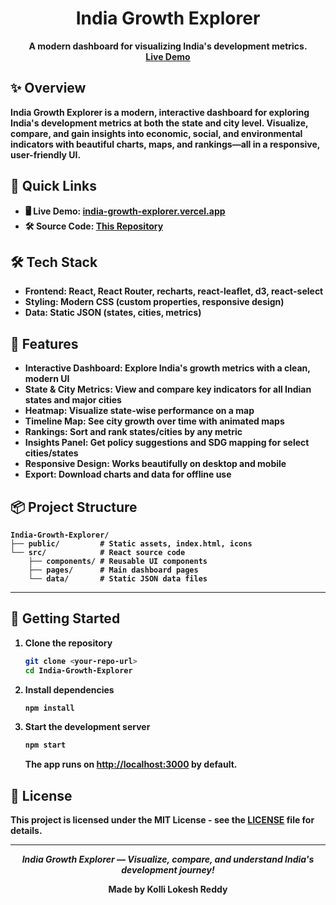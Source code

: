 <h1 align="center">
  <b>India Growth Explorer<b>
</h1>
<p align="center">
  <b>A modern dashboard for visualizing India's development metrics.</b><br>
  <a href="https://india-growth-explorer.vercel.app/">Live Demo</a>
</p>

## ✨ Overview

**India Growth Explorer** is a modern, interactive dashboard for exploring India's development metrics at both the state and city level. Visualize, compare, and gain insights into economic, social, and environmental indicators with beautiful charts, maps, and rankings—all in a responsive, user-friendly UI.

## 🚀 Quick Links

- 🖥️ <b>Live Demo:</b> [india-growth-explorer.vercel.app](https://india-growth-explorer.vercel.app/)
- 🛠️ <b>Source Code:</b> [This Repository](#)

## 🛠️ Tech Stack

- **Frontend:** React, React Router, recharts, react-leaflet, d3, react-select
- **Styling:** Modern CSS (custom properties, responsive design)
- **Data:** Static JSON (states, cities, metrics)

## 🚀 Features

- **Interactive Dashboard:** Explore India's growth metrics with a clean, modern UI
- **State & City Metrics:** View and compare key indicators for all Indian states and major cities
- **Heatmap:** Visualize state-wise performance on a map
- **Timeline Map:** See city growth over time with animated maps
- **Rankings:** Sort and rank states/cities by any metric
- **Insights Panel:** Get policy suggestions and SDG mapping for select cities/states
- **Responsive Design:** Works beautifully on desktop and mobile
- **Export:** Download charts and data for offline use

## 📦 Project Structure

```
India-Growth-Explorer/
├── public/         # Static assets, index.html, icons
└── src/            # React source code
    ├── components/ # Reusable UI components
    ├── pages/      # Main dashboard pages
    └── data/       # Static JSON data files
```

---

## 🚀 Getting Started

1. **Clone the repository**
   ```bash
   git clone <your-repo-url>
   cd India-Growth-Explorer
   ```

2. **Install dependencies**
   ```bash
   npm install
   ```

3. **Start the development server**
   ```bash
   npm start
   ```
   The app runs on [http://localhost:3000](http://localhost:3000) by default.

## 📄 License

This project is licensed under the MIT License - see the [LICENSE](LICENSE) file for details.

---

<p align="center"><i>India Growth Explorer — Visualize, compare, and understand India's development journey!</i></p>
<p align="center"><b>Made by Kolli Lokesh Reddy</b></p>
